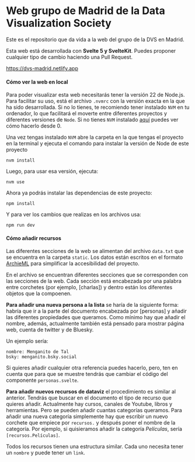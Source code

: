 # Web grupo de Madrid de la Data Visualization Society 

Este es el repositorio que da vida a la web del grupo de la DVS en Madrid. 

Esta web está desarrollada con **Svelte 5 y SvelteKit**. Puedes proponer cualquier tipo de cambio haciendo una Pull Request.

https://dvs-madrid.netlify.app 


#### Cómo ver la web en local

Para poder visualizar esta web necesitarás tener la versión 22 de Node.js. Para facilitar su uso, está el archivo `.nvmrc` con la versión exacta en la que ha sido desarrollada. Si no lo tienes, te recomiendo tener instalado `NVM` en tu ordenador, lo que facilitará el moverte entre diferentes proyectos y diferentes versiones de `Node`. Si no tienes `NVM` instalado [aquí](https://medium.com/@priscillashamin/how-to-install-and-configure-nvm-on-mac-os-43e3366c75a6) puedes ver cómo hacerlo desde 0.

Una vez tengas instalado `NVM` abre la carpeta en la que tengas el proyecto en la terminal y ejecuta el comando para instalar la versión de Node de este proyecto

```
nvm install
```

Luego, para usar esa versión, ejecuta:

```
nvm use
```

Ahora ya podrás instalar las dependencias de este proyecto:

```
npm install
```

Y para ver los cambios que realizas en los archivos usa:

```
npm run dev
```

#### Cómo añadir recursos


Las diferentes secciones de la web se alimentan del archivo `data.txt` que se encuentra en la carpeta `static`. Los datos están escritos en el formato [ArchieML](https://archieml.org/) para simplificar la accesibilidad del proyecto.

En el archivo se encuentran diferentes secciones que se corresponden con las secciones de la web. Cada sección está encabezada por una palabra entre corchetes (por ejemplo, [charlas]) y dentro están los diferentes objetos que la compoenen. 

**Para añadir una nueva persona a la lista** se haría de la siguiente forma: habría que ir a la parte del documento encabezada por [personas] y añadir las diferentes propiedades que queramos. Como mínimo hay que añadir el nombre, además, actualmente también está pensado para mostrar página web, cuenta de twitter y de Bluesky. 

Un ejemplo sería:

```
nombre: Menganito de Tal
bsky: menganito.bsky.social
```

Si quieres añadir cualquier otra referencia puedes hacerlo, pero, ten en cuenta que para que se muestre tendrás que cambiar el código del componente `personas.svelte`.


**Para añadir nuevos recursos de dataviz** el procedimiento es similar al anterior. Tendrás que buscar en el documento el tipo de recurso que quieres añadir. Actualmente hay cursos, canales de Youtube, libros y herramientas. Pero se pueden añadir cuantas categorías queramos. Para añadir una nueva categoría simplemente hay que escribir un nuevo corchete que empiece por `recursos.` y después poner el nombre de la categoría. Por ejemplo, si quisieramos añadir la categoría *Películas*, sería `[recursos.Películas]`.

Todos los recursos tienen una estructura similar. Cada uno necesita tener un `nombre` y puede tener un `link`.